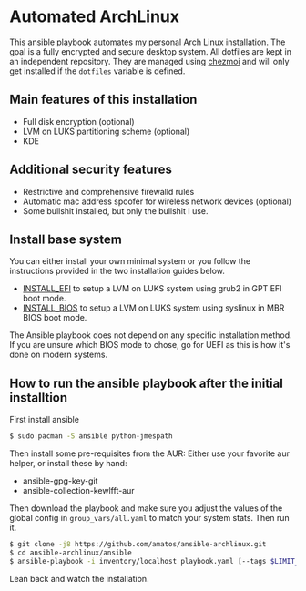 # Automated ArchLinux
This ansible playbook automates my personal Arch Linux installation.
The goal is a fully encrypted and secure desktop system.  All
dotfiles are kept in an independent repository. They are managed using
[chezmoi](https://www.chezmoi.io/) and
will only get installed if the `dotfiles` variable is defined.

## Main features of this installation
* Full disk encryption (optional)
* LVM on LUKS partitioning scheme (optional)
* KDE

## Additional security features
* Restrictive and comprehensive firewalld rules
* Automatic mac address spoofer for wireless network devices (optional)
* Some bullshit installed, but only the bullshit I use.

## Install base system
You can either install your own minimal system or you follow the instructions
provided in the two installation guides below.

* [INSTALL\_EFI](/doc/INSTALL_EFI.md)
to setup a LVM on LUKS system using grub2 in GPT EFI boot mode.
* [INSTALL\_BIOS](/doc/INSTALL_BIOS.md)
to setup a LVM on LUKS system using syslinux in MBR BIOS boot mode.

The Ansible playbook does not depend on any specific installation method.
If you are unsure which BIOS mode to chose, go for UEFI as this is how it's
done on modern systems.

## How to run the ansible playbook after the initial installtion
First install ansible

``` bash
$ sudo pacman -S ansible python-jmespath
```

Then install some pre-requisites from the AUR:
Either use your favorite aur helper, or install these by hand:
* ansible-gpg-key-git
* ansible-collection-kewlfft-aur

Then download the playbook and make sure you adjust the values of the global
config in `group_vars/all.yaml` to match your system stats. Then run it.

``` bash
$ git clone -j8 https://github.com/amatos/ansible-archlinux.git
$ cd ansible-archlinux/ansible
$ ansible-playbook -i inventory/localhost playbook.yaml [--tags $LIMIT_TO_TAG]
```

Lean back and watch the installation.
